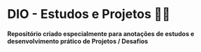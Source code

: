 # DIO - Estudos e Projetos 🧑‍🎓
#### Repositório criado especialmente para anotações de estudos e desenvolvimento prático de Projetos / Desafios
